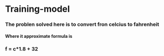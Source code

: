 # Training-model

<h3>The problen solved here is to convert fron celcius to fahrenheit</h3>

<h4>Where it approximate formula is <h3> f = c*1.8 + 32</h3></h4>
